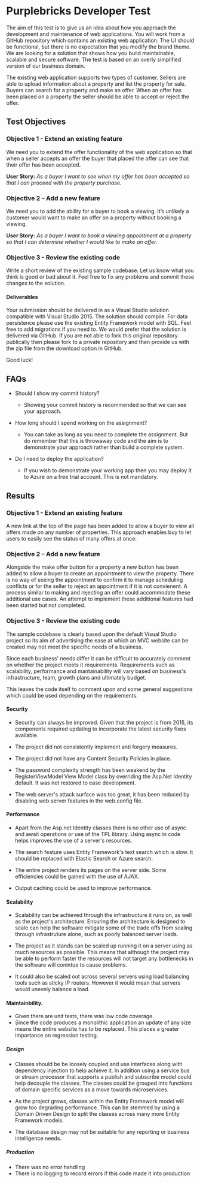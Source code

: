 # Purplebricks Developer Test

The aim of this test is to give us an idea about how you approach the development and maintenance of web applications. You will work from a GitHub repository which contains an existing web application. The UI should be functional, but there is no expectation that you modify the brand theme. We are looking for a solution that shows how you build maintainable, scalable and secure software. The test is based on an overly simplified version of our business domain.

The existing web application supports two types of customer. Sellers are able to upload information about a property and list the property for sale. Buyers can search for a property and make an offer. When an offer has been placed on a property the seller should be able to accept or reject the offer.

## Test Objectives

### Objective 1 - Extend an existing feature

We need you to extend the offer functionality of the web application so that when a seller accepts an offer the buyer that placed the offer can see that their offer has been accepted.

**User Story:** *As a buyer I want to see when my offer has been accepted so that I can proceed with the property purchase.*

### Objective 2 – Add a new feature

We need you to add the ability for a buyer to book a viewing. It’s unlikely a customer would want to make an offer on a property without booking a viewing.

**User Story:** *As a buyer I want to book a viewing appointment at a property so that I can determine whether I would like to make an offer.*

### Objective 3 - Review the existing code

Write a short review of the existing sample codebase. Let us know what you think is good or bad about it. Feel free to fix any problems and commit these changes to the solution.

#### Deliverables

Your submission should be delivered in as a Visual Studio solution compatible with Visual Studio 2015. The solution should compile. For data persistence please use the existing Entity Framework model with SQL. Feel free to add migrations if you need to. 
We would prefer that the solution is delivered via GitHub. If you are not able to fork this original repository publically then please fork to a private repository and then provide us with the zip file from the download option in GitHub.

Good luck!

## FAQs

* Should I show my commit history?
    * Showing your commit history is recommended so that we can see your approach.

* How long should I spend working on the assignment?
    * You can take as long as you need to complete the assignment. But do remember that this is throwaway code and the aim is to demonstrate your approach rather than build a complete system.

* Do I need to deploy the application?
    * If you wish to demonstrate your working app then you may deploy it to Azure on a free trial account. This is not mandatory.

## Results

### Objective 1 - Extend an existing feature

A new link at the top of the page has been added to allow a buyer to view all offers made on any number of properties.  This approach enables buy to let users to easily see the status of many offers at once.

### Objective 2 – Add a new feature

Alongside the make offer button for a property a new button has been added to allow a buyer to create an appointment to view the property.  There is no way of seeing the appointment to confirm it to manage scheduling conflicts or for the seller to reject an appointment if it is not convienent. A process similar to making and rejecting an offer could accommodate these additional use cases. An attempt to implement these additional features had been started but not completed.

### Objective 3 - Review the existing code

The sample codebase is clearly based upon the default Visual Studio project so its aim of advertising the ease at which an MVC website can be created may not meet the specific needs of a business.

Since each business' needs differ it can be difficult to accurately comment on whether the project meets it requirements.  Requirements such as scalability, performance and mantainability will vary based on business's infrastructure, team, growth plans and ultimately budget.

This leaves the code itself to comment upon and some general suggestions which could be used depending on the requirements.

#### Security

* Security can always be improved.  Given that the project is from 2015, its components required updating to incorporate the latest security fixes available.

* The project did not consistently implement anti forgery measures.

* The project did not have any Content Security Policies in place.

* The password complexity strength has been weakend by the RegisterViewModel View Model class by overriding the Asp.Net Identity default.  It was not restored to ease development.

* The web server's attack surface was too great, it has been reduced by disabling web server features in the web.config file. 

#### Performance

* Apart from the Asp.net Identity classes there is no other use of async and await operations or use of the TPL library.  Using async in code helps improves the use of a server's resources.

* The search feature uses Entity Framework's text search which is slow.  It should be replaced with Elastic Search or Azure search.

* The entire project renders its pages on the server side.  Some efficiencies could be gained with the use of AJAX.

* Output caching could be used to improve performance.


#### Scalability

* Scalability can be achieved through the infrastructure it runs on, as well as the project's architecture.  Ensuring the architecture is designed to scale can help the software mitigate some of the trade offs from scaling through infrastruture alone, such as poorly balanced server loads.

* The project as it stands can be scaled up running it on a server using as much resources as possible.  This means that although the project may be able to perform faster the resources will not target any bottlenecks in the software will conintue to cause problems.

* It could also be scaled out across several servers using load balancing tools such as sticky IP routers.  However it would mean that servers would unevely balance a load.

#### Maintainbility.

* Given there are unit tests, there was low code coverage.
* Since the code produces a monolithic application an update of any size means the entire website has to be replaced.  This places a greater importance on regression testing.


##### Design

* Classes should be be loosely coupled and use interfaces along with dependency injection to help achieve it.  In addition using a service bus or stream processor that supports a publish and subscribe model could help decouple the classes.  The classes could be grouped into functions of domain specific services as a move towards microservices.

* As the project grows, classes within the Entity Framework model will grow too degrading performance.  This can be stemmed by using a Domain Driven Design to split the classes across many more Entity Framework models.

* The database design may not be suitable for any reporting or business intelligence needs.


##### Production

* There was no error handling
* There is no logging to record errors if this code made it into production

